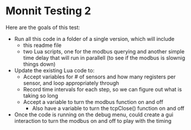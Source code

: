 # Monnit Testing 2

Here are the goals of this test:

- Run all this code in a folder of a single version, which will include
  - this readme file
  - two Lua scripts, one for the modbus querying and another simple time delay that will run in parallell (to see if the modbus is slownig things down)
- Update the existing Lua code to:
  - Accept variables for # of sensors and how many registers per sensor, and loop appropriately through
  - Record time intervals for each step, so we can figure out what is taking so long
  - Accept a variable to turn the modbus function on and off
    - Also have a variable to turn the tcpClose() function on and off
- Once the code is running on the debug menu, could create a gui interaction to turn the modbus on and off to play with the timing
